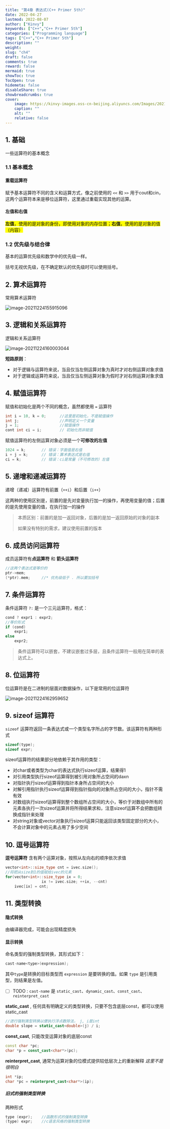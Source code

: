 ```yaml
---
title: "第4章 表达式(C++ Primer 5th)"
date: 2022-04-27
lastmod: 2022-08-07
author: ["Kinvy"]
keywords: ["C++","C++ Primer 5th"]
categories: ["Programming language"]
tags: ["C++","C++ Primer 5th"]
description: ""
weight: 
slug: "ch4"
draft: false 
comments: true
reward: false 
mermaid: true 
showToc: true 
TocOpen: true 
hidemeta: false 
disableShare: true 
showbreadcrumbs: true 
cover:
    image: https://kinvy-images.oss-cn-beijing.aliyuncs.com/Images/2021-12-31.jpg
    caption: "" 
    alt: ""
    relative: false
---
```





## 1. 基础

一些运算符的基本概念

### 1.1 基本概念

 #### 重载运算符

赋予基本运算符不同的含义和运算方式，像之前使用的 `<<` 和 `>>` 用于cout和cin，这两个运算符本来是移位运算符，这里通过重载实现其他的运算。



#### 左值和右值

<span style="background: yellow">**左值**，使用的是对象的身份，即使用对象的内存位置；**右值**，使用的是对象的值（内容）</span>



### 1.2 优先级与结合律

基本的运算优先级和数学中的优先级一样。

括号无视优先级，在不确定默认的优先级时可以使用括号。





## 2. 算术运算符

常用算术运算符

![image-20211224155915096](https://kinvy-images.oss-cn-beijing.aliyuncs.com/Images/image-20211224155915096.png)



## 3. 逻辑和关系运算符

 逻辑和关系运算符

![image-20211224160003044](https://kinvy-images.oss-cn-beijing.aliyuncs.com/Images/image-20211224160003044.png)



**短路原则**：

- 对于逻辑与运算符来说，当且仅当左侧运算对象为真时才对右侧运算对象求值
- 对于逻辑或运算符来说，当且仅当左侧运算对象为假时才对右侧运算对象求值





## 4. 赋值运算符

赋值和初始化是两个不同的概念，虽然都使用 `=` 运算符

```cpp
int i = 10, k = 0;		//这里是初始化，不是赋值操作
int j;					//声明定义一个变量
j = 1;					//赋值操作
cont int ci = i;		// 初始化而非赋值
```



赋值运算符的左侧运算对象必须是一个**可修改的左值**

```cpp
1024 = k;		// 错误：字面值是右值
i + j = k;		// 错误：算术表达式是右值
ci = k;			// 错误：ci是常量（不可修改的）左值
```



## 5. 递增和递减运算符

递增（递减）运算符有前置（`++i`）和后置（`i++`）

这两种的使用区别是，前置的是先对变量执行加一的操作，再使用变量的值；后置的是先使用变量的值，在执行加一的操作

> 本质区别：前置的是加一返回对象，后置的是加一返回原始的对象的副本
>
> 如果没有特别的需求，建议使用前置的版本





## 6. 成员访问运算符

成员运算符有**点运算符** 和 **箭头运算符**

```cpp
//这两个表达式是等价的
ptr->mem;
(*ptr).mem;		//* 优先级低于 . 所以要加括号
```



## 7. 条件运算符

条件运算符 `?:` 是一个三元运算符，格式：

```cpp
cond ? expr1 : expr2;
//等价形式
if (cond)
    expr1;
else
    expr2;
```

 

> 条件运算符可以嵌套，不建议嵌套过多层，且条件运算符一般用在简单的表达式上。





## 8. 位运算符

位运算符是在二进制的层面对数据操作，以下是常用的位运算符

![image-20211224162959652](https://kinvy-images.oss-cn-beijing.aliyuncs.com/Images/image-20211224162959652.png)



## 9. sizeof 运算符

`sizeof` 运算符返回一条表达式或一个类型名字所占的字节数。该运算符有两种形式

```cpp
sizeof(type);
sizeof expr;
```



sizeof运算符的结果部分地依赖于其作用的类型：

- 对char或者类型为char的表达式执行sizeof运算，结果得1
- 对引用类型执行sizeof运算得到被引用对象所占空间的daxn
- 对指针执行sizeof运算得到指针本身所占空间的大小
- 对解引用指针执行sizeof运算得到指针指向的对象所占空间的大小，指针不需有效
- 对数组执行sizeof运算得到整个数组所占空间的大小，等价于对数组中所有的元素各执行一次sizeof运算并将所得结果求和，注意sizeof运算不会把数组转换成指针来处理
- 对string对象或vector对象执行sizeof运算只能返回该类型固定部分的大小，不会计算对象中的元素占用了多少空间





## 10. 逗号运算符

 **逗号运算符** 含有两个运算对象，按照从左向右的顺序依次求值

```cpp
vector<int>::size_type cnt = ivec.size();
//将把从size到1的值赋给ivec的元素
for(vector<int>::size_type ix = 0; 
   				ix != ivec.size; ++ix, --cnt)
    ivec[ix] = cnt;
```



## 11. 类型转换

#### 隐式转换

由编译器完成，可能会出现精度损失



#### 显示转换

命名类型的强制类型转换，其形式如下：

```cpp
cast-name<type>(expression);
```

其中`type`是转换的目标类型而 `expression` 是要转换的值。如果 `type` 是引用类型，则结果是左值。

- [ ] TODO : `cast-name` 是 `static_cast`、`dynamic_cast`、`const_cast`、`reinterpret_cast`



**static_cast** , 任何具有明确定义的类型转换，只要不包含底层const，都可以使用static_cast

```cpp
//进行强制类型转换以便执行浮点数除法， j, i是int
double slope = static_cast<double>(j) / i;
```



**const_cast**, 只能改变运算对象的底层const

```cpp
const char *pc;
char *p = const_cast<char*>(pc);
```



**reinterpret_cast**, 通常为运算对象的位模式提供较低层次上的重新解释  *这里不是很明白*

```cpp
int *ip;
char *pc = reinterpret_cast<char*>(ip);
```



##### 旧式的强制类型转换

两种形式

```cpp
type (expr);	//函数形式的强制类型转换
(type) expr;	//c语言风格的强制类型转换
```







